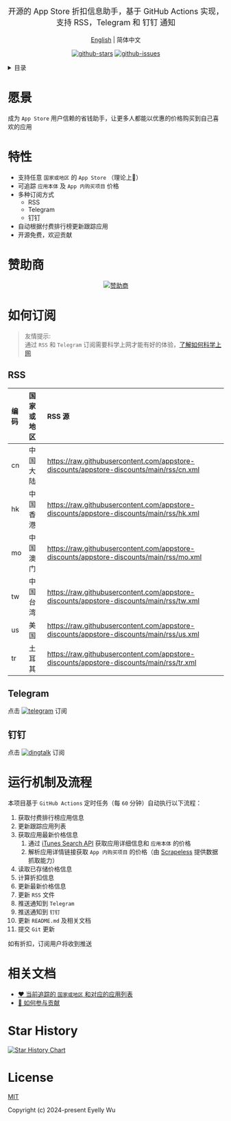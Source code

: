 <div align="center">
  <p style="font-size: 18px;">开源的 App Store 折扣信息助手，基于 GitHub Actions 实现，支持 RSS，Telegram 和 钉钉 通知</p>


[English](https://github.com/appstore-discounts/appstore-discounts/tree/main#readme) | 简体中文



[![github-stars](https://img.shields.io/github/stars/eyelly-wu/appstore-discounts?style=social "github-stars")](https://github.com/appstore-discounts/appstore-discounts/stargazers "github-stars")
[![github-issues](https://img.shields.io/github/issues-raw/eyelly-wu/appstore-discounts "github-issues")](https://github.com/appstore-discounts/appstore-discounts/issues "github-issues")


</div>
<details >
  <summary>目录</summary>

  [愿景](#愿景)<br/>
  [特性](#特性)<br/>
  [赞助商](#赞助商)<br/>
  [如何订阅](#如何订阅)<br/>
  &emsp;&emsp;[RSS](#rss)<br/>
  &emsp;&emsp;[Telegram](#telegram)<br/>
  &emsp;&emsp;[钉钉](#钉钉)<br/>
  [运行机制及流程](#运行机制及流程)<br/>
  [相关文档](#相关文档)<br/>
  [Star History](#star-history)<br/>
  [License](#license)<br/>

</details>


# 愿景
成为 `App Store` 用户信赖的省钱助手，让更多人都能以优惠的价格购买到自己喜欢的应用
# 特性

* 支持任意 `国家或地区` 的 `App Store` （理论上🤔）
* 可追踪 `应用本体` 及 `App 内购买项目` 价格
* 多种订阅方式
   * RSS
   * Telegram
   * 钉钉
* 自动根据付费排行榜更新跟踪应用
* 开源免费，欢迎贡献


# 赞助商


<div align="center">
  <a href="https://cdn.jsdelivr.net/gh/appstore-discounts/appstore-discounts@refs/heads/main/docs/src/readme/Sponsors/sponsors_zh-CN.svg" target="_blank">
    <img src="https://raw.githubusercontent.com/appstore-discounts/appstore-discounts/refs/heads/main/docs/src/readme/Sponsors/sponsors_zh-CN.svg" alt="赞助商" />
  </a>
</div>


# 如何订阅

> 友情提示:  
> 通过 `RSS` 和 `Telegram` 订阅需要科学上网才能有好的体验，[了解如何科学上网](https://github.com/eyelly-wu/vpn)
    
## RSS

|编码|国家或地区|RSS 源|
|:-|:-|:-|
|cn|中国大陆|https://raw.githubusercontent.com/appstore-discounts/appstore-discounts/main/rss/cn.xml|
|hk|中国香港|https://raw.githubusercontent.com/appstore-discounts/appstore-discounts/main/rss/hk.xml|
|mo|中国澳门|https://raw.githubusercontent.com/appstore-discounts/appstore-discounts/main/rss/mo.xml|
|tw|中国台湾|https://raw.githubusercontent.com/appstore-discounts/appstore-discounts/main/rss/tw.xml|
|us|美国|https://raw.githubusercontent.com/appstore-discounts/appstore-discounts/main/rss/us.xml|
|tr|土耳其|https://raw.githubusercontent.com/appstore-discounts/appstore-discounts/main/rss/tr.xml|

## Telegram
点击 [![telegram](https://img.shields.io/badge/Telegram-Channel-blue?style=flat&logo=telegram "telegram")](https://t.me/appstore_discounts "telegram-channel") 订阅
## 钉钉
点击 [![dingtalk](https://img.alicdn.com/imgextra/i3/O1CN01WMvMRG1ks3Ixc9x1v_!!6000000004738-55-tps-32-32.svg "dingtalk")](https://qr.dingtalk.com/action/joingroup?code=v1,k1,o9TXTPxGRNhCmrTUa4cHymeJCIcRiimCsH4FqEnbEWU=&_dt_no_comment=1&origin=11 "dingtalk") 订阅
# 运行机制及流程
本项目基于 `GitHub Actions` 定时任务（每 `60` 分钟）自动执行以下流程：
1. 获取付费排行榜应用信息
2. 更新跟踪应用列表
3. 获取应用最新价格信息
   1. 通过 [iTunes Search API](https://developer.apple.com/library/archive/documentation/AudioVideo/Conceptual/iTuneSearchAPI/Searching.html#//apple_ref/doc/uid/TP40017632-CH5-SW1) 获取应用详细信息和 `应用本体` 的价格
   2. 解析应用详情链接获取 `App 内购买项目` 的价格（由 [Scrapeless](https://www.scrapeless.com/en "Scrapeless - Effortless Web Scraping Toolkit for Business and Developers") 提供数据抓取能力）
4. 读取已存储价格信息
5. 计算折扣信息
6. 更新最新价格信息
7. 更新 `RSS` 文件
8. 推送通知到 `Telegram` 
9. 推送通知到 `钉钉` 
10. 更新 `README.md` 及相关文档
11. 提交 `Git` 更新

如有折扣，订阅用户将收到推送
# 相关文档

* [❤️ 当前追踪的 `国家或地区` 和对应的应用列表](https://github.com/appstore-discounts/appstore-discounts/blob/main/docs/dist/FOCUS_zh-CN.md)
* [🤝 如何参与贡献](https://github.com/appstore-discounts/appstore-discounts/blob/main/docs/dist/CONTRIBUTION_GUIDELINES_zh-CN.md)


# Star History
<a href="https://star-history.com/#eyelly-wu/appstore-discounts&Date">
  <picture>
    <source media="(prefers-color-scheme: dark)" srcset="https://api.star-history.com/svg?repos=eyelly-wu/appstore-discounts&type=Date&theme=dark"></source><source media="(prefers-color-scheme: light)" srcset="https://api.star-history.com/svg?repos=eyelly-wu/appstore-discounts&type=Date"></source><img alt="Star History Chart" src="https://api.star-history.com/svg?repos=eyelly-wu/appstore-discounts&type=Date" />
  </picture>
</a>

# License
[MIT](./LICENSE)

Copyright (c) 2024-present Eyelly Wu